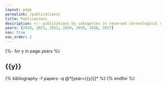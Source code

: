 ```yaml
---
layout: page
permalink: /publications/
title: Publications
description: <!--publications by categories in reversed chronological order. generated by jekyll-scholar.-->
years: [2024, 2023, 2022, 2020, 2019, 2018, 2017]
nav: true
nav_order: 2
---
```

<!-- _pages/publications.md -->
<div class="publications">

{%- for y in page.years %}
  <h2 class="year">{{y}}</h2>
  {% bibliography -f papers -q @*[year={{y}}]* %}
{% endfor %}

</div>
